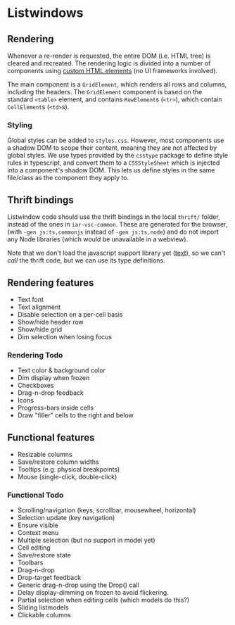 # Listwindows

## Rendering

Whenever a re-render is requested, the entire DOM (i.e. HTML tree) is cleared
and recreated. The rendering logic is divided into a number of components using
[custom HTML
elements](https://developer.mozilla.org/en-US/docs/Web/API/Web_components/Using_custom_elements)
(no UI frameworks involved).

The main component is a `GridElement`, which renders all rows and columns,
including the headers. The `GridElement` component is based on the standard
`<table>` element, and contains `RowElement`s (`<tr>`), which contain
`CellElement`s (`<td>`s).

### Styling

Global styles can be added to `styles.css`. However, most components use a
shadow DOM to scope their content, meaning they are not affected by global
styles. We use types provided by the `csstype` package to define style rules in
typescript, and convert them to a `CSSStyleSheet` which is injected into a
component's shadow DOM. This lets us define styles in the same file/class as the
component they apply to.

## Thrift bindings

Listwindow code should use the thrift bindings in the local `thrift/` folder,
instead of the ones in `iar-vsc-common`. These are generated for the browser,
(with `-gen js:ts,commonjs` instead of `-gen js:ts,node`) and do not import any
Node libraries (which would be unavailable in a webview).

Note that we don't load the javascript support library yet
([text](https://github.com/apache/thrift/blob/master/lib/js/src/thrift.js)), so
we can't *call* the thrift code, but we can use its type definitions.

## Rendering features

* Text font
* Text alignment
* Disable selection on a per-cell basis
* Show/hide header row
* Show/hide grid
* Dim selection when losing focus

### Rendering Todo

* Text color & background color
* Dim display when frozen
* Checkboxes
* Drag-n-drop feedback
* Icons
* Progress-bars inside cells
* Draw "filler" cells to the right and below

## Functional features

* Resizable columns
* Save/restore column widths
* Tooltips (e.g. physical breakpoints)
* Mouse (single-click, double-click)

### Functional Todo

* Scrolling/navigation (keys, scrollbar, mousewheel, horizontal)
* Selection update (key navigation)
* Ensure visible
* Context menu
* Multiple selection (but no support in model yet)
* Cell editing
* Save/restore state
* Toolbars
* Drag-n-drop
* Drop-target feedback
* Generic drag-n-drop using the Drop() call
* Delay display-dimming on frozen to avoid flickering.
* Partial selection when editing cells (which models do this?)
* Sliding listmodels
* Clickable columns
